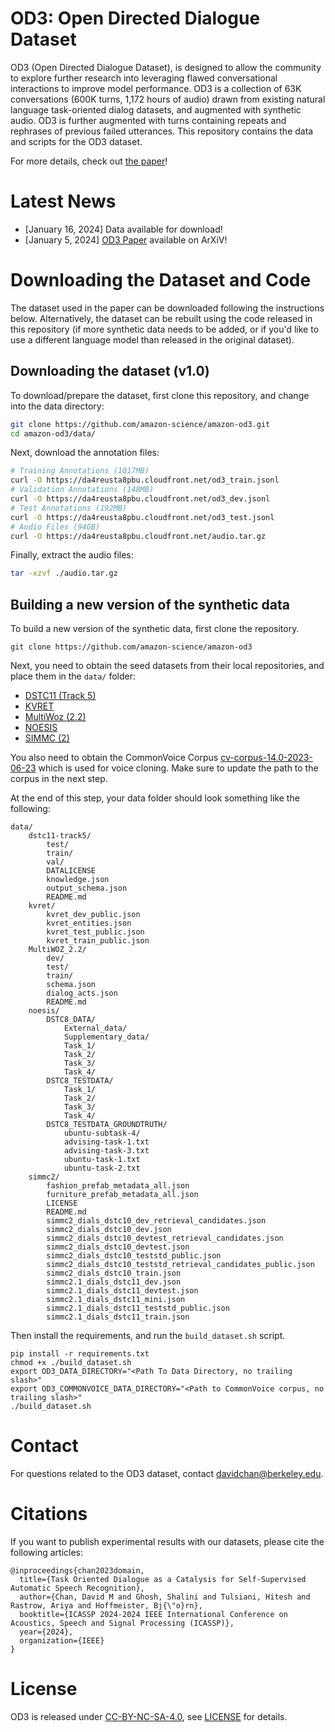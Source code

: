 <!-- Copyright Amazon.com, Inc. or its affiliates. All Rights Reserved.
SPDX-License-Identifier: CC-BY-NC-SA-4.0 -->

# OD3: Open Directed Dialogue Dataset

OD3 (Open Directed Dialogue Dataset), is designed to allow the community to explore further research into leveraging flawed conversational interactions to improve model performance. OD3 is a collection of 63K conversations (600K turns, 1,172 hours of audio) drawn from existing natural language task-oriented dialog datasets, and augmented with synthetic audio. OD3 is further augmented with turns containing repeats and rephrases of previous failed utterances. This repository contains the data and scripts for the OD3 dataset.

For more details, check out [the paper](https://arxiv.org/abs/2401.02417)!

# Latest News

-   [January 16, 2024] Data available for download!
-   [January 5, 2024] [OD3 Paper](https://arxiv.org/abs/2401.02417) available on ArXiV!

# Downloading the Dataset and Code

The dataset used in the paper can be downloaded following the instructions below. Alternatively, the dataset can be rebuilt using the code released in this repository (if more synthetic data needs to be added, or
if you'd like to use a different language model than released in the original dataset).

## Downloading the dataset (v1.0)

To download/prepare the dataset, first clone this repository, and change into the data directory:
```bash
git clone https://github.com/amazon-science/amazon-od3.git
cd amazon-od3/data/
```
Next, download the annotation files:
```bash
# Training Annotations (1017MB)
curl -O https://da4reusta8pbu.cloudfront.net/od3_train.jsonl
# Validation Annotations (148MB)
curl -O https://da4reusta8pbu.cloudfront.net/od3_dev.jsonl
# Test Annotations (192MB)
curl -O https://da4reusta8pbu.cloudfront.net/od3_test.jsonl
# Audio Files (94GB)
curl -O https://da4reusta8pbu.cloudfront.net/audio.tar.gz
```
Finally, extract the audio files:
```bash
tar -xzvf ./audio.tar.gz
```

## Building a new version of the synthetic data

To build a new version of the synthetic data, first clone the repository.

```
git clone https://github.com/amazon-science/amazon-od3
```

Next, you need to obtain the seed datasets from their local repositories, and place them in the `data/` folder:

-   [DSTC11 (Track 5)](https://github.com/alexa/dstc11-track5)
-   [KVRET](https://nlp.stanford.edu/blog/a-new-multi-turn-multi-domain-task-oriented-dialogue-dataset/)
-   [MultiWoz (2.2)](https://github.com/budzianowski/multiwoz/tree/master/data/MultiWOZ_2.2)
-   [NOESIS](https://github.com/dstc8-track2/NOESIS-II)
-   [SIMMC (2)](https://github.com/facebookresearch/simmc2/tree/main/data)

You also need to obtain the CommonVoice Corpus [cv-corpus-14.0-2023-06-23](https://commonvoice.mozilla.org/en/datasets) which is used for voice cloning. Make sure to update the path to the corpus in the next step.

At the end of this step, your data folder should look something like the following:

```
data/
    dstc11-track5/
        test/
        train/
        val/
        DATALICENSE
        knowledge.json
        output_schema.json
        README.md
    kvret/
        kvret_dev_public.json
        kvret_entities.json
        kvret_test_public.json
        kvret_train_public.json
    MultiWOZ_2.2/
        dev/
        test/
        train/
        schema.json
        dialog_acts.json
        README.md
    noesis/
        DSTC8_DATA/
            External_data/
            Supplementary_data/
            Task_1/
            Task_2/
            Task_3/
            Task_4/
        DSTC8_TESTDATA/
            Task_1/
            Task_2/
            Task_3/
            Task_4/
        DSTC8_TESTDATA_GROUNDTRUTH/
            ubuntu-subtask-4/
            advising-task-1.txt
            advising-task-3.txt
            ubuntu-task-1.txt
            ubuntu-task-2.txt
    simmc2/
        fashion_prefab_metadata_all.json
        furniture_prefab_metadata_all.json
        LICENSE
        README.md
        simmc2_dials_dstc10_dev_retrieval_candidates.json
        simmc2_dials_dstc10_dev.json
        simmc2_dials_dstc10_devtest_retrieval_candidates.json
        simmc2_dials_dstc10_devtest.json
        simmc2_dials_dstc10_teststd_public.json
        simmc2_dials_dstc10_teststd_retrieval_candidates_public.json
        simmc2_dials_dstc10_train.json
        simmc2.1_dials_dstc11_dev.json
        simmc2.1_dials_dstc11_devtest.json
        simmc2.1_dials_dstc11_mini.json
        simmc2.1_dials_dstc11_teststd_public.json
        simmc2.1_dials_dstc11_train.json
```

Then install the requirements, and run the `build_dataset.sh` script.

```
pip install -r requirements.txt
chmod +x ./build_dataset.sh
export OD3_DATA_DIRECTORY="<Path To Data Directory, no trailing slash>"
export OD3_COMMONVOICE_DATA_DIRECTORY="<Path to CommonVoice corpus, no trailing slash>"
./build_dataset.sh
```

# Contact

For questions related to the OD3 dataset, contact [davidchan@berkeley.edu](mailto:davidchan@berkeley.edu).

# Citations

If you want to publish experimental results with our datasets, please cite the following articles:

```
@inproceedings{chan2023domain,
  title={Task Oriented Dialogue as a Catalysis for Self-Supervised Automatic Speech Recognition},
  author={Chan, David M and Ghosh, Shalini and Tulsiani, Hitesh and Rastrow, Ariya and Hoffmeister, Bj{\"o}rn},
  booktitle={ICASSP 2024-2024 IEEE International Conference on Acoustics, Speech and Signal Processing (ICASSP)},
  year={2024},
  organization={IEEE}
}
```

# License

OD3 is released under [CC-BY-NC-SA-4.0](https://creativecommons.org/licenses/by-nc-sa/4.0/legalcode), see [LICENSE](LICENSE) for details.
